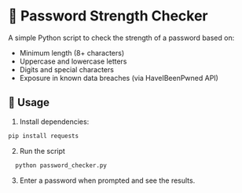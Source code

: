 # 🔐 Password Strength Checker

A simple Python script to check the strength of a password based on:

- Minimum length (8+ characters)
- Uppercase and lowercase letters
- Digits and special characters
- Exposure in known data breaches (via HaveIBeenPwned API)

## 🚀 Usage

1. Install dependencies:

```bash
pip install requests
```
2. Run the script
```bash
  python password_checker.py
```
3. Enter a password when prompted and see the results.

